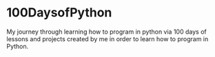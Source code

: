 # 100DaysofPython
My journey through learning how to program in python via 100 days of lessons and projects created by me in order to learn how to program in Python.
